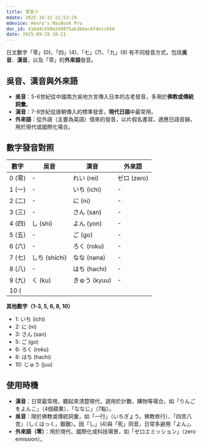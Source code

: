 ```yaml
---
title: 零至十
mdate: 2025-10-11 21:53:29
mdevice: Henry’s MacBook Pro
doc_id: 416d4c550e2d4975ab3bbac8fde1c650
date: 2025-09-29 10:21
---
```


日文數字「零」(0)、「四」(4)、「七」(7)、「九」(9) 有不同發音方式，包括**吳音**、**漢音**，以及「零」的**外來語**發音。

## 吳音、漢音與外來語
- **吳音**：5-6世紀從中國南方吳地方言傳入日本的古老發音，多用於**佛教或傳統詞彙**。
- **漢音**：7-8世紀從唐朝傳入的標準發音，**現代日語**中最常用。
- **外來語**：從外語（主要為英語）借來的發音，以片假名書寫，適應日語音韻，用於現代或國際化場合。

## 數字發音對照
| 數字 | 吳音 | 漢音 | 外來語 |
| ------ | ------- | ------- | --------- |
| 0 (零) | - | れい (rei) | ゼロ (zero) |
| 1 (一) | - | いち (ichi) | - |
| 2 (二) | - | に (ni) | - |
| 3 (三) | - | さん (san) | - |
| 4 (四) | し (shi) | よん (yon) | - |
| 5 (五) | - | ご (go) | - |
| 6 (六) | - | ろく (roku) | - |
| 7 (七) | しち (shichi) | なな (nana) | - |
| 8 (八) | - | はち (hachi) | - |
| 9 (九) | く (ku) | きゅう (kyuu) | - |
| 10 (

**其他數字（1-3, 5, 6, 8, 10）**
- 1: いち (ichi)
- 2: に (ni)
- 3: さん (san)
- 5: ご (go)
- 6: ろく (roku)
- 8: はち (hachi)
- 10: じゅう (juu)

## 使用時機
- **漢音**：日常最常用，聽起來清楚現代，適用於計數、購物等場合，如「りんごをよんこ」（4個蘋果）、「ななじ」（7點）。
- **吳音**：限於佛教或傳統詞彙，如「一行」（いちぎょう，佛教修行）、「四苦八苦」（しくはっく，艱難）。因「し」(4)與「死」同音，日常多避用「よん」。
- **外來語（零）**：用於現代、國際化或科技場景，如「ゼロエミッション」（zero emission）。